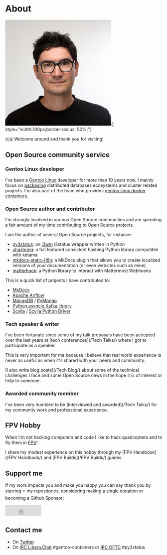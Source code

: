 # About

![ultrabug](assets/images/aj.jpg){: style="width:100px;border-radius: 50%;"}

:gb: Welcome around and thank you for visiting!

## Open Source community service

### Gentoo Linux developer

I've been a [Gentoo Linux](https://gentoo.org) developer for more than 10 years now. I mainly focus on [packaging](https://packages.gentoo.org/maintainer/ultrabug@gentoo.org) distributed databases ecosystems and cluster related projects. I'm also part of the team who provides [gentoo linux docker containers](https://hub.docker.com/orgs/gentoo).

### Open Source author and contributor

I'm strongly involved in various Open Source communities and am spending a fair amount of my time contributing to Open Source projects.

I am the author of several Open Source projects, for instance:

- [py3status](https://github.com/ultrabug/py3status): an [i3wm](https://i3wm.org/) i3status wrapper written in Python
- [uhashring](https://github.com/ultrabug/uhashring): a full featured consistent hashing Python library compatible with ketama
- [mkdocs-static-i18n](https://github.com/ultrabug/mkdocs-static-i18n): a MkDocs plugin that allows you to create localized versions of your documentation (or even websites such as mine)
- [matterhook](https://github.com/numberly/matterhook): a Python library to interact with Mattermost Webhooks

This is a quick list of projects I have contributed to:

- [MkDocs](https://github.com/mkdocs/mkdocs)
- [Apache Airflow](https://github.com/apache/airflow)
- [MongoDB](https://github.com/mongodb/mongo) / [PyMongo](https://github.com/mongodb/mongo-python-driver)
- [Python asyncio Kafka library](https://github.com/aio-libs/aiokafka)
- [Scylla](https://github.com/scylladb/scylla) / [Scylla Python Driver](https://github.com/scylladb/python-driver)

### Tech speaker & writer

I've been fortunate since some of my talk proposals have been accepted over the last years at [tech conferences](/Tech Talks/) where I got to participate as a speaker.

This is very important for me because I believe that real world experience is never as useful as when it's shared with your peers and community.

[I also write blog posts](/Tech Blog/) about some of the technical challenges I face and some Open Source news in the hope it is of interest or help to someone.

### Awarded community member

I've been very humbled to be [interviewed and awarded](/Tech Talks/) for my community work and professional experience.

## FPV Hobby

When I'm not hacking computers and code I like to hack quadcopters and to fly them in [FPV](https://en.wikipedia.org/wiki/First-person_view_(radio_control))!

I share my modest experience on this hobby through my [FPV Handbook](/FPV Handbook/) and [FPV Builds](/FPV Builds/) guides.

## Support me

If my work impacts you and make you happy you can say thank you by starring
:star: my repositories, considering making a
[single donation](https://paypal.me/alexysjacob1) or becoming a Github Sponsor:

<iframe src="https://github.com/sponsors/ultrabug/button" title="Sponsor ultrabug" height="35" width="116" style="border: 0;"></iframe>

## Contact me

- On [Twitter](https://twitter.com/ultrabug)
- On [IRC Libera.Chat](https://libera.chat/) #gentoo-containers or [IRC OFTC](https://www.oftc.net/) #py3status
